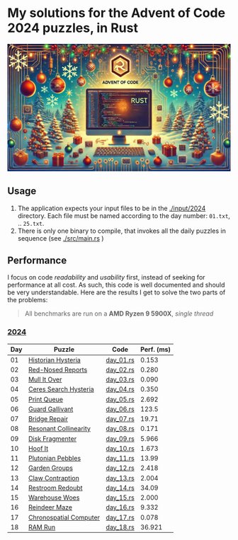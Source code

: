 # My solutions for the Advent of Code 2024 puzzles, in Rust

![AoC in Rust](./AoCRust.jpg)

## Usage

1. The application expects your input files to be in the [./input/2024](./input/2024) directory. Each file must be named according to the day number: `01.txt`, .. `25.txt`.
2. There is only one binary to compile, that invokes all the daily puzzles in sequence (see [./src/main.rs](./src/main.rs) )

## Performance

I focus on code *readability* and *usability* first, instead of seeking for performance at all cost. As such, this code is well documented and should be very understandable.
Here are the results I get to solve the two parts of the problems:

> All benchmarks are run on a **AMD Ryzen 9 5900X**, *single thread*

### [2024](https://adventofcode.com/2024)

| Day | Puzzle                                                         | Code                               | Perf. (ms) |
|-----|----------------------------------------------------------------|------------------------------------|------------|
| 01  | [Historian Hysteria](https://adventofcode.com/2024/day/1)      | [day_01.rs](./src/y2024/day_01.rs) | 0.153      |
| 02  | [Red-Nosed Reports](https://adventofcode.com/2024/day/2)       | [day_02.rs](./src/y2024/day_02.rs) | 0.280      |
| 03  | [Mull It Over](https://adventofcode.com/2024/day/3)            | [day_03.rs](./src/y2024/day_03.rs) | 0.090      |
| 04  | [Ceres Search Hysteria](https://adventofcode.com/2024/day/4)   | [day_04.rs](./src/y2024/day_04.rs) | 0.350      |
| 05  | [Print Queue](https://adventofcode.com/2024/day/5)             | [day_05.rs](./src/y2024/day_05.rs) | 2.692      |
| 06  | [Guard Gallivant](https://adventofcode.com/2024/day/6)         | [day_06.rs](./src/y2024/day_06.rs) | 123.5      |
| 07  | [Bridge Repair](https://adventofcode.com/2024/day/7)           | [day_07.rs](./src/y2024/day_07.rs) | 19.71      |
| 08  | [Resonant Collinearity](https://adventofcode.com/2024/day/8)   | [day_08.rs](./src/y2024/day_08.rs) | 0.171      |
| 09  | [Disk Fragmenter](https://adventofcode.com/2024/day/9)         | [day_09.rs](./src/y2024/day_09.rs) | 5.966      |
| 10  | [Hoof It](https://adventofcode.com/2024/day/10)                | [day_10.rs](./src/y2024/day_10.rs) | 1.673      |
| 11  | [Plutonian Pebbles](https://adventofcode.com/2024/day/11)      | [day_11.rs](./src/y2024/day_11.rs) | 13.99      |
| 12  | [Garden Groups](https://adventofcode.com/2024/day/12)          | [day_12.rs](./src/y2024/day_12.rs) | 2.418      |
| 13  | [Claw Contraption](https://adventofcode.com/2024/day/13)       | [day_13.rs](./src/y2024/day_13.rs) | 2.004      |
| 14  | [Restroom Redoubt](https://adventofcode.com/2024/day/14)       | [day_14.rs](./src/y2024/day_14.rs) | 34.09      |
| 15  | [Warehouse Woes](https://adventofcode.com/2024/day/15)         | [day_15.rs](./src/y2024/day_15.rs) | 2.000      |
| 16  | [Reindeer Maze](https://adventofcode.com/2024/day/16)          | [day_16.rs](./src/y2024/day_16.rs) | 9.332      |
| 17  | [Chronospatial Computer](https://adventofcode.com/2024/day/17) | [day_17.rs](./src/y2024/day_17.rs) | 0.078      |
| 18  | [RAM Run](https://adventofcode.com/2024/day/18)                | [day_18.rs](./src/y2024/day_18.rs) | 36.921     |
